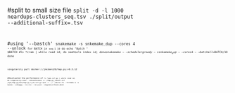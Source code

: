 







#split to small size file
<code>split -d -l 1000 neardups-clusters_seq.tsv ./split/output --additional-suffix=.tsv<code>

#using '--bastch' 
<code>snakemake -s snkemake_dup --cores 4 --unlock<code>
<code>for BATCH in `seq 1 10`
do
    echo "Batch " $BATCH
#ls *cram | while read id; do samtools index $id ;done
    snakemake --scheduler greedy -s snkemake_dup --cores 4 --batch all=$BATCH/10
done<code>


<code>singularity pull docker://jmcdani20/hap.py:v0.3.12<code>

##evaluated the performance of 
<code>ls *pan.vcf.gz | while read id; do singularity exec --network=none -n ~/hap.py_latest.sif /opt/hap.py/bin/hap.py 1_ms.vcf.gz $id -r ../../Duroc.fa --threads 4 -o ${id} --unhappy --no-roc --no-json --engine=vcfeval;done<code>
